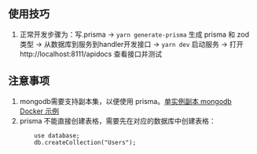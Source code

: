 ## 使用技巧
1. 正常开发步骤为：写.prisma -> `yarn generate-prisma` 生成 prisma 和 zod 类型 -> 从数据库到服务到handler开发接口 -> `yarn dev` 启动服务 -> 打开 http://localhost:8111/apidocs 查看接口并测试


## 注意事项

1. mongodb需要支持副本集，以便使用 prisma。[单实例副本 mongodb Docker 示例](https://github.com/wizardAEI/mongo-replica)
2. prisma 不能直接创建表格，需要先在对应的数据库中创建表格：
    ```
        use database;
        db.createCollection("Users");
    ```